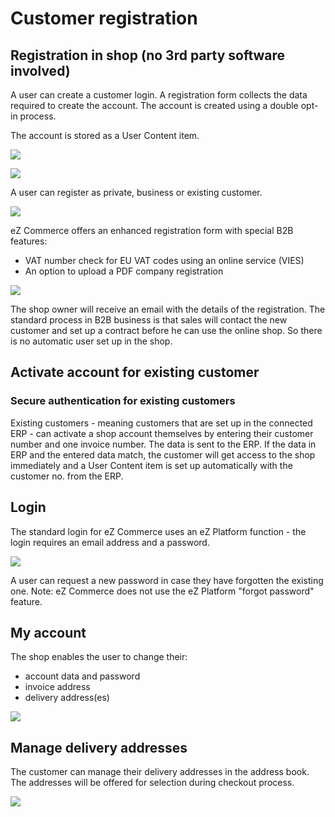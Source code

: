 # Customer registration

## Registration in shop (no 3rd party software involved)

A user can create a customer login. A registration form collects the data required to create the account. The account is created using a double opt-in process.

The account is stored as a User Content item.

![](img/image2018-4-4_18-40-1.png)

![](img/image2018-4-4_18-41-10.png)

A user can register as private, business or existing customer.

![](img/Registration.png)

eZ Commerce offers an enhanced registration form with special B2B features:

- VAT number check for EU VAT codes using an online service (VIES)
- An option to upload a PDF company registration

![](img/registration_advanced.png)

The shop owner will receive an email with the details of the registration. The standard process in B2B business is that sales will contact the new customer and set up a contract before he can use the online shop. So there is no automatic user set up in the shop.

## Activate account for existing customer

### Secure authentication for existing customers

Existing customers - meaning customers that are set up in the connected ERP - can activate a shop account themselves by entering their customer number and one invoice number. The data is sent to the ERP. If the data in ERP and the entered data match, the customer will get access to the shop immediately and a User Content item is set up automatically with the customer no. from the ERP.

## Login

The standard login for eZ Commerce uses an eZ Platform function - the login requires an email address and a password.

![](img/LogIn.png)

A user can request a new password in case they have forgotten the existing one. Note: eZ Commerce does not use the eZ Platform "forgot password" feature.

## My account

The shop enables the user to change their:

- account data and password
- invoice address
- delivery address(es)

![](img/image2018-4-4_18-45-0.png)

## Manage delivery addresses

The customer can manage their delivery addresses in the address book. The addresses will be offered for selection during checkout process.

![](img/image2018-4-4_18-46-39.png)
